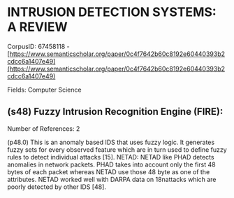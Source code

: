 # INTRUSION DETECTION SYSTEMS: A REVIEW

CorpusID: 67458118 - [https://www.semanticscholar.org/paper/0c4f7642b60c8192e60440393b2cdcc6a1407e49](https://www.semanticscholar.org/paper/0c4f7642b60c8192e60440393b2cdcc6a1407e49)

Fields: Computer Science

## (s48) Fuzzy Intrusion Recognition Engine (FIRE):
Number of References: 2

(p48.0) This is an anomaly based IDS that uses fuzzy logic. It generates fuzzy sets for every observed feature which are in turn used to define fuzzy rules to detect individual attacks [15]. NETAD: NETAD like PHAD detects anomalies in network packets. PHAD takes into account only the first 48 bytes of each packet whereas NETAD use those 48 byte as one of the attributes. NETAD worked well with DARPA data on 18nattacks which are poorly detected by other IDS [48].
